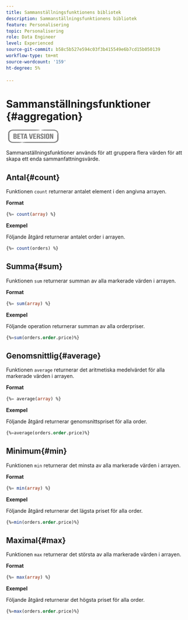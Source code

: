 ```yaml
---
title: Sammanställningsfunktionens bibliotek
description: Sammanställningsfunktionens bibliotek
feature: Personalisering
topic: Personalisering
role: Data Engineer
level: Experienced
source-git-commit: b58c5b527e594c03f3b415549e6b7cd15b050139
workflow-type: tm+mt
source-wordcount: '159'
ht-degree: 5%

---
```


# Sammanställningsfunktioner {#aggregation}

![](../../assets/do-not-localize/badge.png)

Sammanställningsfunktioner används för att gruppera flera värden för att skapa ett enda sammanfattningsvärde.

## Antal{#count}

Funktionen `count` returnerar antalet element i den angivna arrayen.

**Format**

```sql
{%= count(array) %}
```

**Exempel**

Följande åtgärd returnerar antalet order i arrayen.

```sql
{%= count(orders) %}
```

## Summa{#sum}

Funktionen `sum` returnerar summan av alla markerade värden i arrayen.

**Format**

```sql
{%= sum(array) %}
```

**Exempel**

Följande operation returnerar summan av alla orderpriser.

```sql
{%=sum(orders.order.price)%}
```

## Genomsnittlig{#average}

Funktionen `average` returnerar det aritmetiska medelvärdet för alla markerade värden i arrayen.

**Format**

```sql
{%= average(array) %}
```

**Exempel**

Följande åtgärd returnerar genomsnittspriset för alla order.

```sql
{%=average(orders.order.price)%}
```

## Minimum{#min}

Funktionen `min` returnerar det minsta av alla markerade värden i arrayen.

**Format**

```sql
{%= min(array) %}
```

**Exempel**

Följande åtgärd returnerar det lägsta priset för alla order.

```sql
{%=min(orders.order.price)%}
```

## Maximal{#max}

Funktionen `max` returnerar det största av alla markerade värden i arrayen.

**Format**

```sql
{%= max(array) %}
```

**Exempel**

Följande åtgärd returnerar det högsta priset för alla order.

```sql
{%=max(orders.order.price)%}
```
